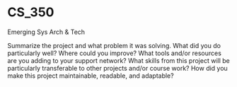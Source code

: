 # CS_350
Emerging Sys Arch &amp; Tech

Summarize the project and what problem it was solving.
What did you do particularly well?
Where could you improve?
What tools and/or resources are you adding to your support network?
What skills from this project will be particularly transferable to other projects and/or course work?
How did you make this project maintainable, readable, and adaptable?
